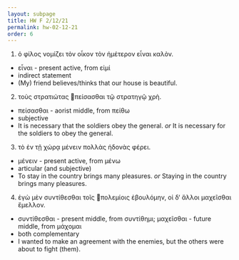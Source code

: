 ```yaml
---
layout: subpage
title: HW F 2/12/21
permalink: hw-02-12-21
order: 6
---
```




1. ὁ φίλος νομίζει τὸν οἶκον τὸν ἡμέτερον εἶναι καλὸν.
* εἶναι - present active, from εἰμί
* indirect statement
* (My) friend believes/thinks that our house is beautiful.

2. τοὺς στρατιώτας πείσασθαι τῷ στρατηγῷ χρὴ.
* πείσασθαι - aorist middle, from πείθω
* subjective
* It is necessary that the soldiers obey the general. *or* It is necessary for the soldiers to obey the general.

3. τὸ ἐν τῇ χώρᾳ μένειν πολλὰς ἡδονὰς φέρει.
* μένειν - present active, from μένω
* articular (and subjective)
* To stay in the country brings many pleasures. *or* Staying in the country brings many pleasures.

4. ἐγὼ μὲν συντίθεσθαι τοῖς πολεμίοις ἐβουλόμην, οἱ δ‘ ἄλλοι μαχεῖσθαι ἔμελλον.
* συντίθεσθαι - present middle, from συντίθημι; μαχεῖσθαι - future middle, from μάχομαι
* both complementary
* I wanted to make an agreement with the enemies, but the others were about to fight (them).
